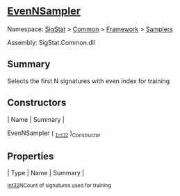 # <sub>[EvenNSampler](./EvenNSampler.md)</sub>

Namespace: [SigStat]() > [Common](./../../README.md) > [Framework]() > [Samplers](./README.md)

Assembly: SigStat.Common.dll

## Summary
Selects the first N signatures with even index for training

## Constructors

| Name | Summary | 

EvenNSampler ( <sub>[`Int32`](https://docs.microsoft.com/en-us/dotnet/api/System.Int32)</sub> )<sub>Constructor</sub>


## Properties

| Type | Name | Summary | 

<sub>[Int32](https://docs.microsoft.com/en-us/dotnet/api/System.Int32)</sub><sub>N</sub><sub>Count of signatures used for training</sub>


